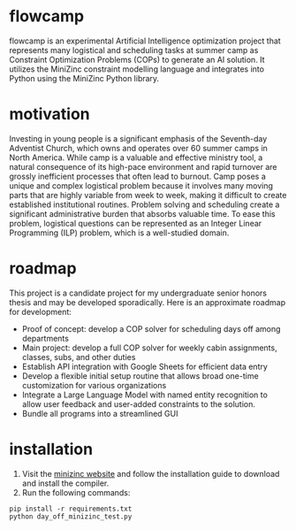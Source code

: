 # flowcamp

flowcamp is an experimental Artificial Intelligence optimization project that represents many logistical and scheduling tasks at summer camp as Constraint Optimization Problems (COPs) to generate an AI solution. It utilizes the MiniZinc constraint modelling language and integrates into Python using the MiniZinc Python library. 

# motivation 

Investing in young people is a significant emphasis of the Seventh-day Adventist Church, which owns and operates over 60 summer camps in North America. While camp is a valuable and effective ministry tool, a natural consequence of its high-pace environment and rapid turnover are grossly inefficient processes that often lead to burnout. Camp poses a unique and complex logistical problem because it involves many moving parts that are highly variable from week to week, making it difficult to create established institutional routines. Problem solving and scheduling create a significant administrative burden that absorbs valuable time. To ease this problem, logistical questions can be represented as an Integer Linear Programming (ILP) problem, which is a well-studied domain. 

# roadmap

This project is a candidate project for my undergraduate senior honors thesis and may be developed sporadically. Here is an approximate roadmap for development:
- Proof of concept: develop a COP solver for scheduling days off among departments
- Main project: develop a full COP solver for weekly cabin assignments, classes, subs, and other duties
- Establish API integration with Google Sheets for efficient data entry 
- Develop a flexible initial setup routine that allows broad one-time customization for various organizations 
- Integrate a Large Language Model with named entity recognition to allow user feedback and user-added constraints to the solution. 
- Bundle all programs into a streamlined GUI

# installation 
1. Visit the [minizinc website](https://www.minizinc.org/) and follow the installation guide to download and install the compiler. 
2. Run the following commands:
```console  
pip install -r requirements.txt
python day_off_minizinc_test.py
```